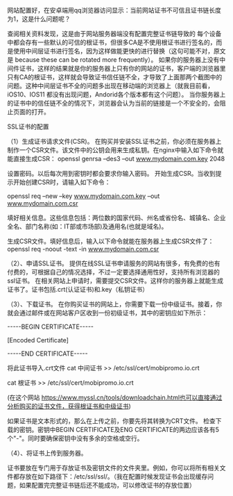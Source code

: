 网站配置好，在安卓端用qq浏览器访问显示：当前网站证书不可信且证书链长度为1，这是什么问题呢？


查阅相关资料发现，这是由于网站服务器端没有配置完整证书链导致的
每个设备中都会存有一些默认的可信的根证书，但很多CA是不使用根证书进行签名的，而是使用中间层证书进行签名，因为这样做能更快的进行替换（这句可能不对，原文是 because these can be rotated more frequently）。
如果你的服务器上没有中间件证书，这样的结果就是你的服务器上只有你的网站的证书，客户端的浏览器里只有CA的根证书，这样就会导致证书信任链不全，才导致了上面那两个截图中的问题。这种中间层证书不全的问题多出现在移动端的浏览器上（就我目前看，iOS10、IOS11 都没有出现问题，Andorid各个版本都有这个问题）。
当你服务器上的证书中的信任链不全的情况下，浏览器会认为当前的链接是一个不安全的，会阻止页面的打开。

SSL证书的配置

（1）生成证书请求文件(CSR)。
在购买并安装SSL证书之前，你必须在服务器上制作一个CSR文件。该文件中的公钥会用来生成私钥。在nginx中输入如下命令就能直接生成CSR：
openssl genrsa –des3 –out www.mydomain.com.key 2048

设置密码。以后每次用到密钥时都会要求你输入密码。
开始生成CSR。当收到提示开始创建CSR时，请输入如下命令：

openssl req –new –key www.mydomain.com.key –out www.mydomain.com.csr

填好相关信息。这些信息包括：两位数的国家代码、州名或省份名、城镇名、企业全名、部门名称(如：IT部或市场部)及通用名(也就是域名)。

生成CSR文件。填好信息后，输入以下命令就能在服务器上生成CSR文件了：
openssl req -noout -text -in www.mydomain.com.csr

（2）、申请SSL证书。
提供在线SSL证书申请服务的网站有很多，有免费的也有付费的，可根据自己的情况选择，不过一定要选择通用性好，支持所有浏览器的ssl证书。
在相关网站上申请时，需要提交CSR文件。这样你的服务器上就能生成证书了。证书包括.crt(认证证书)和.key（私钥证书）

（3）、下载证书。
在你购买证书的网站上，你需要下载一份中级证书。接着，你就会通过邮件或在网站客户区收到一份初级证书，其中的密钥应如下所示：

-----BEGIN CERTIFICATE-----

[Encoded Certificate]

-----END CERTIFICATE-----

将此证书导入.crt文件
cat  中间证书 >> /etc/ssl/cert/mobipromo.io.crt

cat 根证书 >> /etc/ssl/cert/mobipromo.io.crt

(在这个网站 https://www.myssl.cn/tools/downloadchain.html也可以直接通过分析购买的证书文件，获得根证书和中级证书)

如果证书是文本形式的，那么在上传之前，你要先将其转换为CRT文件。
检查下载的密钥。密钥中BEGIN CERTIFICATE及ENG CERTIFICATE的两边应该各有5个"-"。同时要确保密钥中没有多余的空格或空行。

（4）、将证书上传到服务器。

证书要放在专门用于存放证书及密钥文件的文件夹里。例如，你可以将所有相关文件都存放在如下路径下：/etc/ssl/ssl/。（我在配置时候发现证书会出现缓存问题，如果配置完完整证书链后还不能成功，可以修改证书的存放位置）
